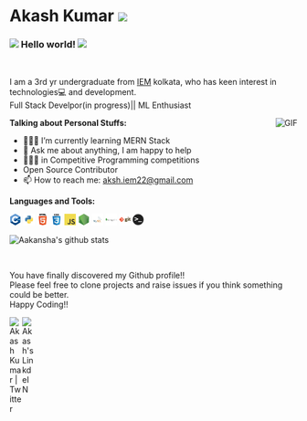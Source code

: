 # Akash Kumar <img src="https://github.com/TheDudeThatCode/TheDudeThatCode/blob/master/Assets/Developer.gif" width="80px">

### <img src="https://github.com/TheDudeThatCode/TheDudeThatCode/blob/master/Assets/Hi.gif" width="29px"> Hello world!&nbsp;<img src="https://github.com/TheDudeThatCode/TheDudeThatCode/blob/master/Assets/Earth.gif" width="24px">

<br />

I am a 3rd yr undergraduate from [IEM](https://iem.edu.in/) kolkata, who has keen interest in technologies💻 and development.
<br/>
Full Stack Develpor(in progress)|| ML Enthusiast
<br/>

<img align="right" alt="GIF" src="https://media.giphy.com/media/Y4ak9Ki2GZCbJxAnJD/giphy.gif" />
  
**Talking about Personal Stuffs:**

- 👨🏽‍💻 I’m currently learning MERN Stack
- 💬 Ask me about anything, I am happy to help
- 👨🏽‍💼 in Competitive Programming competitions
- Open Source Contributor
- 📫 How to reach me: aksh.iem22@gmail.com
<!-- - 📝[Resume](https://drive.google.com/file/d/1-3GN8xBrtTP9qxXOHu1gk9iQvD0nbhGI/view?usp=sharing) -->

**Languages and Tools:**

<code><img height="20" src="https://raw.githubusercontent.com/github/explore/80688e429a7d4ef2fca1e82350fe8e3517d3494d/topics/cpp/cpp.png"></code>
<code><img height="20" src="https://raw.githubusercontent.com/github/explore/80688e429a7d4ef2fca1e82350fe8e3517d3494d/topics/python/python.png"></code>
<code><img height="20" src="https://raw.githubusercontent.com/github/explore/80688e429a7d4ef2fca1e82350fe8e3517d3494d/topics/html/html.png"></code>
<code><img height="20" src="https://raw.githubusercontent.com/github/explore/5c058a388828bb5fde0bcafd4bc867b5bb3f26f3/topics/css/css.png"></code>
<code><img height="20" src="https://raw.githubusercontent.com/github/explore/80688e429a7d4ef2fca1e82350fe8e3517d3494d/topics/javascript/javascript.png"></code>
<code><img height="20" src="https://raw.githubusercontent.com/github/explore/80688e429a7d4ef2fca1e82350fe8e3517d3494d/topics/nodejs/nodejs.png"></code>
<code><img height="20" src="https://raw.githubusercontent.com/github/explore/80688e429a7d4ef2fca1e82350fe8e3517d3494d/topics/mysql/mysql.png"></code>
<code><img height="20" src="https://raw.githubusercontent.com/github/explore/80688e429a7d4ef2fca1e82350fe8e3517d3494d/topics/mongodb/mongodb.png"></code>
<code><img height="20" src="https://raw.githubusercontent.com/github/explore/80688e429a7d4ef2fca1e82350fe8e3517d3494d/topics/git/git.png"></code>
<code><img height="20" src="https://raw.githubusercontent.com/github/explore/80688e429a7d4ef2fca1e82350fe8e3517d3494d/topics/terminal/terminal.png"></code>

![Aakansha's github stats](https://github-readme-stats.vercel.app/api?username=kmrakash&show_icons=true&hide_border=true)

<br/>

You have finally discovered my Github profile!!
<br/>
Please feel free to clone projects and raise issues if you think something could be better.
<br/>
Happy Coding!!

<a href="https://twitter.com/iamkmrakash">
  <img align="left" alt="Akash Kumar | Twitter" width="22px" src="https://cdn.jsdelivr.net/npm/simple-icons@v3/icons/twitter.svg" />
</a>
<a href="https://www.linkedin.com/in/akash-kumar-741291169/">
  <img align="left" alt="Akash's LinkdeIN" width="22px" src="https://cdn.jsdelivr.net/npm/simple-icons@v3/icons/linkedin.svg" />
</a>
